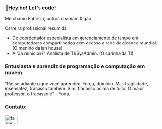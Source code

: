 ### 🎸Hey ho! Let's code!
Me chamo Fabrício, outros chamam Digão.

Carreira profissional resumida
- De coordenador especialista em gerenciamento de tempo em computadores compartilhados com acesso a rede de alcance mundial. (O menino da lan house)
- A "Já reiniciou?" Analista de TI/SysAdmin. (O carinha da TI)

### Entusiasta e aprendiz de programação e computação em nuvem.


"Passe adiante o que você aprendeu. Força, domínio. Mas fragilidade, insensatez, fracasso também. Sim, fracasso acima de tudo. O maior professor, o fracasso é" - Yoda.




<h3 align="left">Contato:</h3>
<p align="left">
<a href="https://discord.gg/fabricio.sousa#3979" target="blank"><img align="center" src="https://raw.githubusercontent.com/rahuldkjain/github-profile-readme-generator/master/src/images/icons/Social/discord.svg" alt="fabricio.sousa#3979" height="30" width="40" /></a>
</p>
